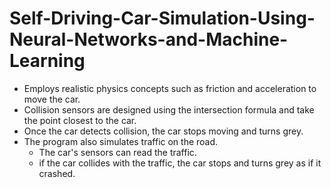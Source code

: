 # Self-Driving-Car-Simulation-Using-Neural-Networks-and-Machine-Learning

- Employs realistic physics concepts such as friction and acceleration to move the car.
- Collision sensors are designed using the intersection formula and take the point closest to the car.
- Once the car detects collision, the car stops moving and turns grey.
- The program also simulates traffic on the road. 
  - The car's sensors can read the traffic.
  - if the car collides with the traffic, the car stops and turns grey as if it crashed.
 

